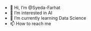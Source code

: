 - 👋 Hi, I’m @Syeda-Farhat
- 👀 I’m interested in AI
- 🌱 I’m currently learning Data Science  
- 📫 How to reach me 





<!---
Syeda-Farhat/Syeda-Farhat is a ✨ special ✨ repository because its `README.md` (this file) appears on your GitHub profile.
You can click the Preview link to take a look at your changes.
--->
